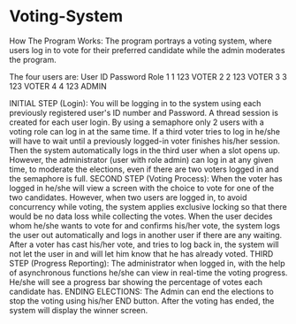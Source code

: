 # Voting-System

How The Program Works:
The program portrays a voting system, where users log in to vote for their preferred candidate while the admin moderates the program.

The four users are:
User	ID	Password	Role
1	1	123	VOTER
2	2	123	VOTER
3	3	123	VOTER
4	4	123	ADMIN

INITIAL STEP (Login):
You will be logging in to the system using each previously registered user's ID number and Password.
A thread session is created for each user login.
By using a semaphore only 2 users with a voting role can log in at the same time. If a third voter tries to log in he/she will have to wait until a previously logged-in voter finishes his/her session. Then the system automatically logs in the third user when a slot opens up.
However, the administrator (user with role admin) can log in at any given time, to moderate the elections, even if there are two voters logged in and the semaphore is full.
SECOND STEP (Voting Process):
When the voter has logged in he/she will view a screen with the choice to vote for one of the two candidates. 
However, when two users are logged in, to avoid concurrency while voting, the system applies exclusive locking so that there would be no data loss while collecting the votes.
When the user decides whom he/she wants to vote for and confirms his/her vote, the system logs the user out automatically and logs in another user if there are any waiting.
After a voter has cast his/her vote, and tries to log back in, the system will not let the user in and will let him know that he has already voted.
THIRD STEP (Progress Reporting):
The administrator when logged in, with the help of asynchronous functions he/she can view in real-time the voting progress. 
He/she will see a progress bar showing the percentage of votes each candidate has.
ENDING ELECTIONS:
The Admin can end the elections to stop the voting using his/her END button.
After the voting has ended, the system will display the winner screen.
